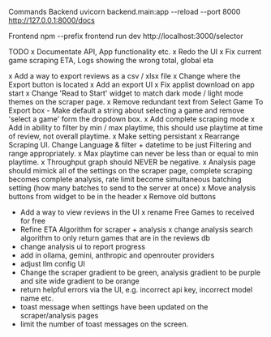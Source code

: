 Commands
Backend
uvicorn backend.main:app --reload --port 8000
http://127.0.0.1:8000/docs

Frontend
npm --prefix frontend run dev
http://localhost:3000/selector


TODO
x Documentate API, App functionality etc. 
x Redo the UI
x Fix current game scraping ETA, Logs showing the wrong total, global eta

x Add a way to export reviews as a csv / xlsx file 
x Change where the Export button is located
x Add an export UI
x Fix applist download on app start
x Change 'Read to Start' widget to match dark mode / light mode themes on the scraper page. 
x Remove redundant text from Select Game To Export box - Make default a string about selecting a game and remove 'select a game' form the dropdown box.
x Add complete scraping mode 
x Add in ability to filter by min / max playtime, this should use playtime at time of review, not overall playtime. 
x Make setting persistant
x Rearrange Scraping UI. Change Language & filter + datetime to be just Filtering and range appropriately. 
x Max playtime can never be less than or equal to min playtime. 
x Throughput graph should NEVER be negative. 
x Analysis page should mimick all of the settings on the scraper page, complete scraping becomes complete analysis, rate limit become simultaneous batching setting (how many batches to send to the server at once)
x Move analysis buttons from widget to be in the header
x Remove old buttons 
- Add a way to view reviews in the UI
x rename Free Games to received for free
- Refine ETA Algorithm for scraper + analysis 
x change analysis search algorithm to only return games that are in the reviews db
- change analysis ui to report progress
- add in ollama, gemini, anthropic and openrouter providers
- adjust llm config UI
- Change the scraper gradient to be green, analysis gradient to be purple and site wide gradient to be orange 
- return helpful errors via the UI, e.g. incorrect api key, incorrect model name etc. 
- toast message when settings have been updated on the scraper/analysis pages
- limit the number of toast messages on the screen.
